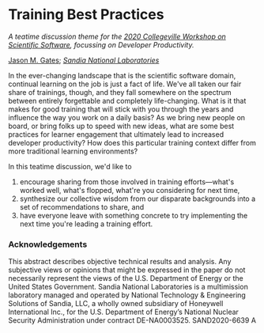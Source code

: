 # Training Best Practices

*A teatime discussion theme for the
[2020 Collegeville Workshop on Scientific Software](https://collegeville.github.io/CW20/),
focussing on Developer Productivity.*

[Jason M. Gates](mailto:jmgate@sandia.gov);
[*Sandia National Laboratories*](www.sandia.gov)

In the ever-changing landscape that is the scientific software domain,
continual learning on the job is just a fact of life.  We've all taken our fair
share of trainings, though, and they fall somewhere on the spectrum between
entirely forgettable and completely life-changing.  What is it that makes for
good training that will stick with you through the years and influence the way
you work on a daily basis?  As we bring new people on board, or bring folks up
to speed with new ideas, what are some best practices for learner engagement
that ultimately lead to increased developer productivity?  How does this
particular training context differ from more traditional learning environments?

In this teatime discussion, we'd like to
1. encourage sharing from those involved in training efforts&mdash;what's
   worked well, what's flopped, what're you considering for next time,
1. synthesize our collective wisdom from our disparate backgrounds into a set
   of recommendations to share, and
1. have everyone leave with something concrete to try implementing the next
   time you're leading a training effort.

### Acknowledgements
This abstract describes objective technical results and analysis. Any subjective
views or opinions that might be expressed in the paper do not necessarily
represent the views of the U.S. Department of Energy or the United States
Government. Sandia National Laboratories is a multimission laboratory managed
and operated by National Technology & Engineering Solutions of Sandia,
LLC, a wholly owned subsidiary of Honeywell International Inc., for the
U.S. Department of Energy’s National Nuclear Security Administration under
contract DE-NA0003525. SAND2020-6639 A
